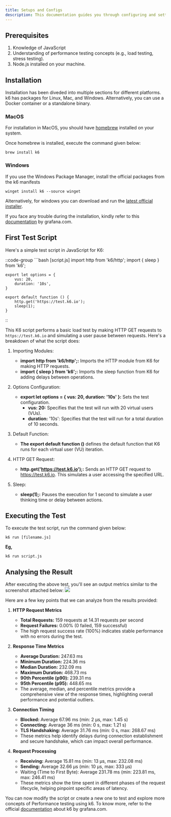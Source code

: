 ```yaml
---
title: Setups and Configs
description: This documentation guides you through configuring and setting up the K6 automation testing tool for performance testing. You'll learn how to install K6, customize configurations, and manage test settings to optimize your performance testing process.
---
```

## Prerequisites
1. Knowledge of JavaScript
2. Understanding of performance testing concepts (e.g., load testing, stress testing).
3. Node.js installed on your machine.

## Installation
Installation has been diveded into multiple sections for different platforms. k6 has packages for Linux, Mac, and Windows. Alternatively, you can use a Docker container or a standalone binary.

### MacOS
For installation in MacOS, you should have [homebrew](https://brew.sh/) installed on your system.

Once homebrew is installed, execute the command given below:
```shell
brew install k6
```

### Windows
If you use the Windows Package Manager, install the official packages from the k6 manifests

```shell
winget install k6 --source winget
```
Alternatively, for windows you can download and run the [latest official installer](https://dl.k6.io/msi/k6-latest-amd64.msi).

If you face any trouble during the installation, kindly refer to this [documentation](https://grafana.com/docs/k6/latest/set-up/install-k6/) by grafana.com.

## First Test Script
Here's a simple test script in JavaScript for K6:

::code-group
    ```bash [script.js]
    import http from 'k6/http';
    import { sleep } from 'k6';

    export let options = {
        vus: 20,
        duration: '10s',
    }

    export default function () {
        http.get('https://test.k6.io');
        sleep(1);
    }
::

This K6 script performs a basic load test by making HTTP GET requests to `https://test.k6.io` and simulating a user pause between requests. Here's a breakdown of what the script does:

1. Importing Modules:
    - **import http from 'k6/http';:** Imports the HTTP module from K6 for making HTTP requests.
    - **import { sleep } from 'k6';:** Imports the sleep function from K6 for adding delays between operations.

2. Options Configuration:
    - **export let options = { vus: 20, duration: '10s' }:** Sets the test configuration.
        - **vus: 20:** Specifies that the test will run with 20 virtual users (VUs).
        - **duration:** '10s': Specifies that the test will run for a total duration of 10 seconds.

3. Default Function:
    - **The export default function ()** defines the default function that K6 runs for each virtual user (VU) iteration.

4. HTTP GET Request:
    - **http.get('https://test.k6.io');:** Sends an HTTP GET request to https://test.k6.io. This simulates a user accessing the specified URL.

5. Sleep:
    - **sleep(1);:** Pauses the execution for 1 second to simulate a user thinking time or delay between actions.

## Executing the Test
To execute the test script, run the command given below:
```shell
k6 run [filename.js]
```

**Eg,**
```shell
k6 run script.js
```

## Analysing the Result
After executing the above test, you'll see an output metrics similar to the screenshot attached below:
<img src="/images/testing/performance_testing_output.png">

Here are a few key points that we can analyze from the results provided:
1. **HTTP Request Metrics**
    - **Total Requests:** 159 requests at 14.31 requests per second
    - **Request Failures:** 0.00% (0 failed, 159 successful)
    - The high request success rate (100%) indicates stable performance with no errors during the test.

2. **Response Time Metrics**
    - **Average Duration:** 247.63 ms
    - **Minimum Duration:** 224.36 ms
    - **Median Duration:** 232.09 ms
    - **Maximum Duration:** 468.73 ms
    - **90th Percentile (p90):** 239.31 ms
    - **95th Percentile (p95):** 448.65 ms
    - The average, median, and percentile metrics provide a comprehensive view of the response times, highlighting overall performance and potential outliers.

3. **Connection Timing**
    - **Blocked:** Average 67.96 ms (min: 2 µs, max: 1.45 s)
    - **Connecting:** Average 36 ms (min: 0 s, max: 1.21 s)
    - **TLS Handshaking:** Average 31.76 ms (min: 0 s, max: 268.67 ms)
    - These metrics help identify delays during connection establishment and secure handshake, which can impact overall performance.

4. **Request Processing**
    - **Receiving:** Average 15.81 ms (min: 13 µs, max: 232.08 ms)
    - **Sending:** Average 32.66 µs (min: 10 µs, max: 333 µs)
    - Waiting (Time to First Byte): Average 231.78 ms (min: 223.81 ms, max: 246.41 ms)
    - These metrics show the time spent in different phases of the request lifecycle, helping pinpoint specific areas of latency.

You can now modify the script or create a new one to test and explore more concepts of Performance testing using k6. To know more, refer to the official [documentation](https://grafana.com/docs/k6/latest/using-k6/) about k6 by grafana.com.